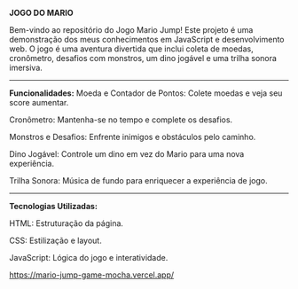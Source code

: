 **JOGO DO MARIO**

Bem-vindo ao repositório do Jogo Mario Jump!
Este projeto é uma demonstração dos meus conhecimentos em JavaScript e desenvolvimento web. O jogo é uma aventura divertida que inclui coleta de moedas, cronômetro, desafios com monstros, um dino jogável e uma trilha sonora imersiva.

-----------------------------------------------------------------------------------------------

**Funcionalidades:**
Moeda e Contador de Pontos: Colete moedas e veja seu score aumentar.

Cronômetro: Mantenha-se no tempo e complete os desafios.

Monstros e Desafios: Enfrente inimigos e obstáculos pelo caminho.

Dino Jogável: Controle um dino em vez do Mario para uma nova experiência.

Trilha Sonora: Música de fundo para enriquecer a experiência de jogo.

-----------------------------------------------------------------------------------------------

**Tecnologias Utilizadas:**

HTML: Estruturação da página.

CSS: Estilização e layout.

JavaScript: Lógica do jogo e interatividade.

https://mario-jump-game-mocha.vercel.app/

